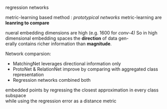 regression networks

metric-learning based method : *prototypical networks*
metric-learning are **leanring to compare**

nueral embedding dimensions are high (e.g. 1600 for *conv-4)*
So in high dimensional embedding spaces the **direction** of data gen-  
erally contains richer information than **magnitude**.

Network comparsion:
* MatchingNet leverages directional information only
* ProtoNet & RelationNet improve by comparing with aggregated class representation
* Regression networks combined both


embedded points by regressing the closest approximation in every class subspace  
while using the regression error as a distance metric